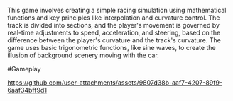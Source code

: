 This game involves creating a simple racing simulation using mathematical functions and key principles like interpolation and curvature control.
The track is divided into sections, and the player's movement is governed by real-time adjustments to speed, acceleration, and steering, based on the difference between the player's curvature and the track's curvature.
The game uses basic trigonometric functions, like sine waves, to create the illusion of background scenery moving with the car.

#Gameplay

https://github.com/user-attachments/assets/9807d38b-aaf7-4207-89f9-6aaf34bff9d1

